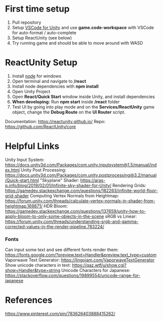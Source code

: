 # First time setup

1. Pull repository
2. Setup [VSCode for Unity](https://code.visualstudio.com/docs/other/unity) and use **game.code-workspace** with VSCode for auto-format / auto-complete
2. Setup ReactUnity (see below)
3. Try running game and should be able to move around with WASD

# ReactUnity Setup

1. Install [node](https://nodejs.org/en/download) for windows
2. Open terminal and navigate to **/react**
3. Install node dependencies with **npm install**
4. Open Unity Project
5. Open **React/Quick Start** window inside Unity, and install dependencies
6. **When developing:** Run **npm start** inside **/react** folder
7. Test UI by going into play mode and on the **Services/ReactUnity** game object, change the **Debug Route** on the **UI Router** script.

Documentation: https://reactunity.github.io/
Repo: https://github.com/ReactUnity/core

# Helpful Links

Unity Input System: https://docs.unity3d.com/Packages/com.unity.inputsystem@1.5/manual/index.html 
Unity Post Processing: https://docs.unity3d.com/Packages/com.unity.postprocessing@3.2/manual/Quick-start.html 
"Skyplane" Shader: https://aras-p.info/blog/2019/02/01/Infinite-sky-shader-for-Unity/ 
Rendering Grids: https://gamedev.stackexchange.com/questions/182263/infinite-world-floor-grid-shader 
Computing Vertex Normals from Heightmap: https://forum.unity.com/threads/calculate-vertex-normals-in-shader-from-heightmap.169871/ 
HDR Bloom: https://gamedev.stackexchange.com/questions/137659/unity-how-to-apply-bloom-to-only-some-objects-in-the-scene 
sRGB vs Linear: https://forum.unity.com/threads/understanding-srgb-and-gamma-corrected-values-in-the-render-pipeline.783224/ 

### Fonts

Can input some text and see different fonts render them: https://fonts.google.com/?preview.text=Handler&preview.text_type=custom
Vaporwave Text Generator: https://lingojam.com/VaporwaveTextGenerator 
Show unicode characters in text: https://qaz.wtf/u/show.cgi?show=Handler&type=string 
Unicode Characters for Japanese: https://stackoverflow.com/questions/19899554/unicode-range-for-japanese 

# References

https://www.pinterest.com/pin/783626403888415262/ 

